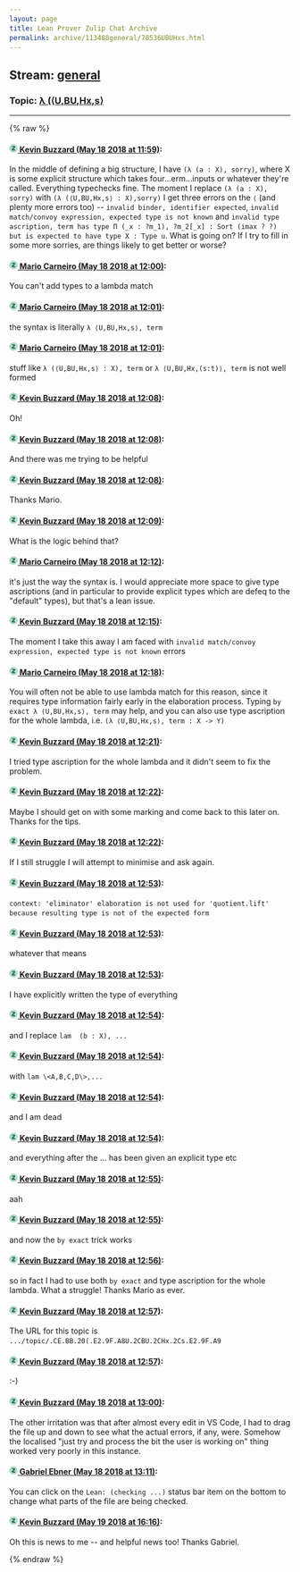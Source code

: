 ```yaml
---
layout: page
title: Lean Prover Zulip Chat Archive 
permalink: archive/113488general/78536UBUHxs.html
---
```


## Stream: [general](index.html)
### Topic: [λ (⟨U,BU,Hx,s⟩](78536UBUHxs.html)

---


{% raw %}
#### [![Click to go to Zulip](../../assets/img/zulip2.png) Kevin Buzzard (May 18 2018 at 11:59)](https://leanprover.zulipchat.com/#narrow/stream/113488-general/topic/%CE%BB%20%28%E2%9F%A8U%2CBU%2CHx%2Cs%E2%9F%A9/near/126741686):
In the middle of defining a big structure, I have `(λ (a : X), sorry)`, where X is some explicit structure which takes four...erm...inputs or whatever they're called. Everything typechecks fine. The moment I replace `(λ (a : X), sorry)` with `(λ (⟨U,BU,Hx,s⟩ : X),sorry)` I get three errors on the `⟨` (and plenty more errors too) -- `invalid binder, identifier expected`, `invalid match/convoy expression, expected type is not known` and `invalid type ascription, term has type
  Π (_x : ?m_1), ?m_2[_x] : Sort (imax ? ?)
but is expected to have type
  X : Type u`. What is going on? If I try to fill in some more sorries, are things likely to get better or worse?

#### [![Click to go to Zulip](../../assets/img/zulip2.png) Mario Carneiro (May 18 2018 at 12:00)](https://leanprover.zulipchat.com/#narrow/stream/113488-general/topic/%CE%BB%20%28%E2%9F%A8U%2CBU%2CHx%2Cs%E2%9F%A9/near/126741736):
You can't add types to a lambda match

#### [![Click to go to Zulip](../../assets/img/zulip2.png) Mario Carneiro (May 18 2018 at 12:01)](https://leanprover.zulipchat.com/#narrow/stream/113488-general/topic/%CE%BB%20%28%E2%9F%A8U%2CBU%2CHx%2Cs%E2%9F%A9/near/126741743):
the syntax is literally `λ ⟨U,BU,Hx,s⟩, term`

#### [![Click to go to Zulip](../../assets/img/zulip2.png) Mario Carneiro (May 18 2018 at 12:01)](https://leanprover.zulipchat.com/#narrow/stream/113488-general/topic/%CE%BB%20%28%E2%9F%A8U%2CBU%2CHx%2Cs%E2%9F%A9/near/126741748):
stuff like `λ (⟨U,BU,Hx,s⟩ : X), term` or `λ ⟨U,BU,Hx,(s:t)⟩, term` is not well formed

#### [![Click to go to Zulip](../../assets/img/zulip2.png) Kevin Buzzard (May 18 2018 at 12:08)](https://leanprover.zulipchat.com/#narrow/stream/113488-general/topic/%CE%BB%20%28%E2%9F%A8U%2CBU%2CHx%2Cs%E2%9F%A9/near/126741942):
Oh!

#### [![Click to go to Zulip](../../assets/img/zulip2.png) Kevin Buzzard (May 18 2018 at 12:08)](https://leanprover.zulipchat.com/#narrow/stream/113488-general/topic/%CE%BB%20%28%E2%9F%A8U%2CBU%2CHx%2Cs%E2%9F%A9/near/126741966):
And there was me trying to be helpful

#### [![Click to go to Zulip](../../assets/img/zulip2.png) Kevin Buzzard (May 18 2018 at 12:08)](https://leanprover.zulipchat.com/#narrow/stream/113488-general/topic/%CE%BB%20%28%E2%9F%A8U%2CBU%2CHx%2Cs%E2%9F%A9/near/126741971):
Thanks Mario.

#### [![Click to go to Zulip](../../assets/img/zulip2.png) Kevin Buzzard (May 18 2018 at 12:09)](https://leanprover.zulipchat.com/#narrow/stream/113488-general/topic/%CE%BB%20%28%E2%9F%A8U%2CBU%2CHx%2Cs%E2%9F%A9/near/126741976):
What is the logic behind that?

#### [![Click to go to Zulip](../../assets/img/zulip2.png) Mario Carneiro (May 18 2018 at 12:12)](https://leanprover.zulipchat.com/#narrow/stream/113488-general/topic/%CE%BB%20%28%E2%9F%A8U%2CBU%2CHx%2Cs%E2%9F%A9/near/126742103):
it's just the way the syntax is. I would appreciate more space to give type ascriptions (and in particular to provide explicit types which are defeq to the "default" types), but that's a lean issue.

#### [![Click to go to Zulip](../../assets/img/zulip2.png) Kevin Buzzard (May 18 2018 at 12:15)](https://leanprover.zulipchat.com/#narrow/stream/113488-general/topic/%CE%BB%20%28%E2%9F%A8U%2CBU%2CHx%2Cs%E2%9F%A9/near/126742169):
The moment I take this away I am faced with `invalid match/convoy expression, expected type is not known` errors

#### [![Click to go to Zulip](../../assets/img/zulip2.png) Mario Carneiro (May 18 2018 at 12:18)](https://leanprover.zulipchat.com/#narrow/stream/113488-general/topic/%CE%BB%20%28%E2%9F%A8U%2CBU%2CHx%2Cs%E2%9F%A9/near/126742283):
You will often not be able to use lambda match for this reason, since it requires type information fairly early in the elaboration process. Typing `by exact λ ⟨U,BU,Hx,s⟩, term` may help, and you can also use type ascription for the whole lambda, i.e. `(λ ⟨U,BU,Hx,s⟩, term : X -> Y)`

#### [![Click to go to Zulip](../../assets/img/zulip2.png) Kevin Buzzard (May 18 2018 at 12:21)](https://leanprover.zulipchat.com/#narrow/stream/113488-general/topic/%CE%BB%20%28%E2%9F%A8U%2CBU%2CHx%2Cs%E2%9F%A9/near/126742363):
I tried type ascription for the whole lambda and it didn't seem to fix the problem.

#### [![Click to go to Zulip](../../assets/img/zulip2.png) Kevin Buzzard (May 18 2018 at 12:22)](https://leanprover.zulipchat.com/#narrow/stream/113488-general/topic/%CE%BB%20%28%E2%9F%A8U%2CBU%2CHx%2Cs%E2%9F%A9/near/126742410):
Maybe I should get on with some marking and come back to this later on. Thanks for the tips.

#### [![Click to go to Zulip](../../assets/img/zulip2.png) Kevin Buzzard (May 18 2018 at 12:22)](https://leanprover.zulipchat.com/#narrow/stream/113488-general/topic/%CE%BB%20%28%E2%9F%A8U%2CBU%2CHx%2Cs%E2%9F%A9/near/126742415):
If I still struggle I will attempt to minimise and ask again.

#### [![Click to go to Zulip](../../assets/img/zulip2.png) Kevin Buzzard (May 18 2018 at 12:53)](https://leanprover.zulipchat.com/#narrow/stream/113488-general/topic/%CE%BB%20%28%E2%9F%A8U%2CBU%2CHx%2Cs%E2%9F%A9/near/126743335):
`context: 'eliminator' elaboration is not used for 'quotient.lift' because resulting type is not of the expected form`

#### [![Click to go to Zulip](../../assets/img/zulip2.png) Kevin Buzzard (May 18 2018 at 12:53)](https://leanprover.zulipchat.com/#narrow/stream/113488-general/topic/%CE%BB%20%28%E2%9F%A8U%2CBU%2CHx%2Cs%E2%9F%A9/near/126743336):
whatever that means

#### [![Click to go to Zulip](../../assets/img/zulip2.png) Kevin Buzzard (May 18 2018 at 12:53)](https://leanprover.zulipchat.com/#narrow/stream/113488-general/topic/%CE%BB%20%28%E2%9F%A8U%2CBU%2CHx%2Cs%E2%9F%A9/near/126743340):
I have explicitly written the type of everything

#### [![Click to go to Zulip](../../assets/img/zulip2.png) Kevin Buzzard (May 18 2018 at 12:54)](https://leanprover.zulipchat.com/#narrow/stream/113488-general/topic/%CE%BB%20%28%E2%9F%A8U%2CBU%2CHx%2Cs%E2%9F%A9/near/126743379):
and I replace `lam  (b : X), ...`

#### [![Click to go to Zulip](../../assets/img/zulip2.png) Kevin Buzzard (May 18 2018 at 12:54)](https://leanprover.zulipchat.com/#narrow/stream/113488-general/topic/%CE%BB%20%28%E2%9F%A8U%2CBU%2CHx%2Cs%E2%9F%A9/near/126743380):
with `lam \<A,B,C,D\>,...`

#### [![Click to go to Zulip](../../assets/img/zulip2.png) Kevin Buzzard (May 18 2018 at 12:54)](https://leanprover.zulipchat.com/#narrow/stream/113488-general/topic/%CE%BB%20%28%E2%9F%A8U%2CBU%2CHx%2Cs%E2%9F%A9/near/126743381):
and I am dead

#### [![Click to go to Zulip](../../assets/img/zulip2.png) Kevin Buzzard (May 18 2018 at 12:54)](https://leanprover.zulipchat.com/#narrow/stream/113488-general/topic/%CE%BB%20%28%E2%9F%A8U%2CBU%2CHx%2Cs%E2%9F%A9/near/126743382):
and everything after the ... has been given an explicit type etc

#### [![Click to go to Zulip](../../assets/img/zulip2.png) Kevin Buzzard (May 18 2018 at 12:55)](https://leanprover.zulipchat.com/#narrow/stream/113488-general/topic/%CE%BB%20%28%E2%9F%A8U%2CBU%2CHx%2Cs%E2%9F%A9/near/126743393):
aah

#### [![Click to go to Zulip](../../assets/img/zulip2.png) Kevin Buzzard (May 18 2018 at 12:55)](https://leanprover.zulipchat.com/#narrow/stream/113488-general/topic/%CE%BB%20%28%E2%9F%A8U%2CBU%2CHx%2Cs%E2%9F%A9/near/126743396):
and now the `by exact` trick works

#### [![Click to go to Zulip](../../assets/img/zulip2.png) Kevin Buzzard (May 18 2018 at 12:56)](https://leanprover.zulipchat.com/#narrow/stream/113488-general/topic/%CE%BB%20%28%E2%9F%A8U%2CBU%2CHx%2Cs%E2%9F%A9/near/126743439):
so in fact I had to use both `by exact` and type ascription for the whole lambda. What a struggle! Thanks Mario as ever.

#### [![Click to go to Zulip](../../assets/img/zulip2.png) Kevin Buzzard (May 18 2018 at 12:57)](https://leanprover.zulipchat.com/#narrow/stream/113488-general/topic/%CE%BB%20%28%E2%9F%A8U%2CBU%2CHx%2Cs%E2%9F%A9/near/126743454):
The URL for this topic is `.../topic/.CE.BB.20(.E2.9F.A8U.2CBU.2CHx.2Cs.E2.9F.A9`

#### [![Click to go to Zulip](../../assets/img/zulip2.png) Kevin Buzzard (May 18 2018 at 12:57)](https://leanprover.zulipchat.com/#narrow/stream/113488-general/topic/%CE%BB%20%28%E2%9F%A8U%2CBU%2CHx%2Cs%E2%9F%A9/near/126743455):
:-)

#### [![Click to go to Zulip](../../assets/img/zulip2.png) Kevin Buzzard (May 18 2018 at 13:00)](https://leanprover.zulipchat.com/#narrow/stream/113488-general/topic/%CE%BB%20%28%E2%9F%A8U%2CBU%2CHx%2Cs%E2%9F%A9/near/126743576):
The other irritation was that after almost every edit in VS Code, I had to drag the file up and down to see what the actual errors, if any, were. Somehow the localised "just try and process the bit the user is working on" thing worked very poorly in this instance.

#### [![Click to go to Zulip](../../assets/img/zulip2.png) Gabriel Ebner (May 18 2018 at 13:11)](https://leanprover.zulipchat.com/#narrow/stream/113488-general/topic/%CE%BB%20%28%E2%9F%A8U%2CBU%2CHx%2Cs%E2%9F%A9/near/126743921):
You can click on the `Lean: (checking ...)` status bar item on the bottom to change what parts of the file are being checked.

#### [![Click to go to Zulip](../../assets/img/zulip2.png) Kevin Buzzard (May 19 2018 at 16:16)](https://leanprover.zulipchat.com/#narrow/stream/113488-general/topic/%CE%BB%20%28%E2%9F%A8U%2CBU%2CHx%2Cs%E2%9F%A9/near/126797317):
Oh this is news to me -- and helpful news too! Thanks Gabriel.


{% endraw %}
